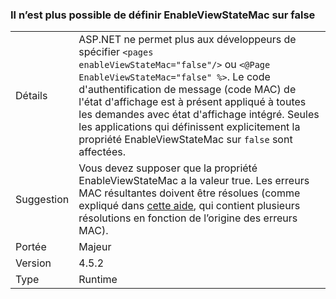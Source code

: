 ### <a name="no-longer-able-to-set-enableviewstatemac-to-false"></a>Il n’est plus possible de définir EnableViewStateMac sur false

|   |   |
|---|---|
|Détails|ASP.NET ne permet plus aux développeurs de spécifier <code>&lt;pages enableViewStateMac=&quot;false&quot;/&gt;</code> ou <code>&lt;@Page EnableViewStateMac=&quot;false&quot; %&gt;</code>. Le code d'authentification de message (code MAC) de l'état d'affichage est à présent appliqué à toutes les demandes avec état d'affichage intégré. Seules les applications qui définissent explicitement la propriété EnableViewStateMac sur <code>false</code> sont affectées.|
|Suggestion|Vous devez supposer que la propriété EnableViewStateMac a la valeur true. Les erreurs MAC résultantes doivent être résolues (comme expliqué dans [cette aide](https://support.microsoft.com/kb/2915218), qui contient plusieurs résolutions en fonction de l’origine des erreurs MAC).|
|Portée|Majeur|
|Version|4.5.2|
|Type|Runtime|

